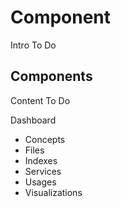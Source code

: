 # Component

Intro To Do

## Components

Content To Do

Dashboard

- Concepts
- Files
- Indexes
- Services
- Usages
- Visualizations


